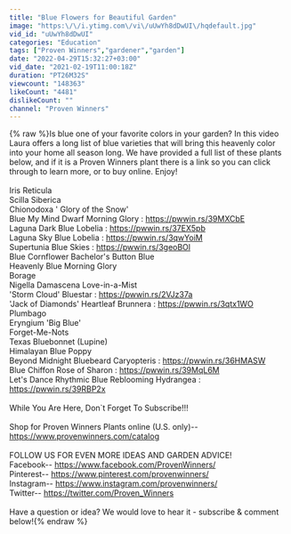 ```yaml
---
title: "Blue Flowers for Beautiful Garden"
image: "https:\/\/i.ytimg.com\/vi\/uUwYh8dDwUI\/hqdefault.jpg"
vid_id: "uUwYh8dDwUI"
categories: "Education"
tags: ["Proven Winners","gardener","garden"]
date: "2022-04-29T15:32:27+03:00"
vid_date: "2021-02-19T11:00:18Z"
duration: "PT26M32S"
viewcount: "148363"
likeCount: "4481"
dislikeCount: ""
channel: "Proven Winners"
---
```

{% raw %}Is blue one of your favorite colors in your garden? In this video Laura offers a long list of blue varieties that will bring this heavenly color into your home all season long. We have provided a full list of these plants below, and if it is a Proven Winners plant there is a link so you can click through to learn more, or to buy online. Enjoy!<br /><br />Iris Reticula <br />Scilla Siberica <br />Chionodoxa ' Glory of the Snow'<br />Blue My Mind Dwarf Morning Glory : <a rel="nofollow" target="blank" href="https://pwwin.rs/39MXCbE">https://pwwin.rs/39MXCbE</a><br />Laguna Dark Blue Lobelia : <a rel="nofollow" target="blank" href="https://pwwin.rs/37EX5pb">https://pwwin.rs/37EX5pb</a><br />Laguna Sky Blue Lobelia : <a rel="nofollow" target="blank" href="https://pwwin.rs/3qwYoiM">https://pwwin.rs/3qwYoiM</a><br />Supertunia Blue Skies : <a rel="nofollow" target="blank" href="https://pwwin.rs/3geoBOl">https://pwwin.rs/3geoBOl</a><br />Blue Cornflower Bachelor's Button Blue<br />Heavenly Blue Morning Glory<br />Borage<br />Nigella Damascena Love-in-a-Mist<br />'Storm Cloud' Bluestar : <a rel="nofollow" target="blank" href="https://pwwin.rs/2VJz37a">https://pwwin.rs/2VJz37a</a> <br />'Jack of Diamonds' Heartleaf Brunnera : <a rel="nofollow" target="blank" href="https://pwwin.rs/3qtx1WO">https://pwwin.rs/3qtx1WO</a><br />Plumbago <br />Eryngium 'Big Blue' <br />Forget-Me-Nots<br />Texas Bluebonnet (Lupine)<br />Himalayan Blue Poppy<br />Beyond Midnight Bluebeard Caryopteris : <a rel="nofollow" target="blank" href="https://pwwin.rs/36HMASW">https://pwwin.rs/36HMASW</a><br />Blue Chiffon Rose of Sharon : <a rel="nofollow" target="blank" href="https://pwwin.rs/39MqL6M">https://pwwin.rs/39MqL6M</a><br />Let's Dance Rhythmic Blue Reblooming Hydrangea : <a rel="nofollow" target="blank" href="https://pwwin.rs/39RBP2x">https://pwwin.rs/39RBP2x</a><br /><br />While You Are Here, Don`t Forget To Subscribe!!! <br /><br />Shop for Proven Winners Plants online (U.S. only)-- <a rel="nofollow" target="blank" href="https://www.provenwinners.com/catalog">https://www.provenwinners.com/catalog</a> <br /><br />FOLLOW US FOR EVEN MORE IDEAS AND GARDEN ADVICE! <br />Facebook-- <a rel="nofollow" target="blank" href="https://www.facebook.com/ProvenWinners/">https://www.facebook.com/ProvenWinners/</a> <br />Pinterest-- <a rel="nofollow" target="blank" href="https://www.pinterest.com/provenwinners/">https://www.pinterest.com/provenwinners/</a> <br />Instagram-- <a rel="nofollow" target="blank" href="https://www.instagram.com/provenwinners/">https://www.instagram.com/provenwinners/</a> <br />Twitter-- <a rel="nofollow" target="blank" href="https://twitter.com/Proven_Winners">https://twitter.com/Proven_Winners</a> <br /><br />Have a question or idea? We would love to hear it - subscribe &amp; comment below!{% endraw %}
